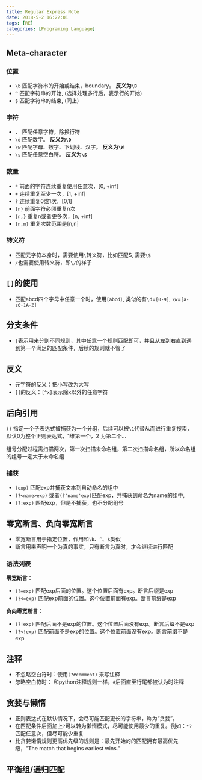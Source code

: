 ```yaml
---
title: Regular Express Note
date: 2018-5-2 16:22:01
tags: [RE]
categories: [Programing Language]
---
```


## Meta-character

### 位置

- `\b` 匹配字符串的开始或结束，boundary。  **反义为`\B`**
- `^` 匹配字符串的开始, (选择处理多行后，表示行的开始)
- `$` 匹配字符串的结束, (同上)

### 字符

- `. ` 匹配任意字符，除换行符 
- `\d` 匹配数字。  **反义为`\D`**
- `\w` 匹配字母、数字、下划线、汉字。 **反义为`\W`**
- `\s` 匹配任意空白符。  **反义为`\S`**

### 数量

- `*` 前面的字符连续重复使用任意次，[0, +inf]
- `+` 连续重复至少一次，[1, +inf] 
- `?` 连续重复0或1次，[0,1]
- `{n}` 前面字符必须重复n次
- `{n,}` 重复n或者更多次，[n, +inf]
- `{n,m}` 重复次数范围是[n,n]



### 转义符

- 匹配元字符本身时，需要使用`\`转义符，比如匹配$, 需要`\$`
- `/`也需要使用转义符，即`\/`的样子

## `[]`的使用

- 匹配abcd四个字母中任意一个时，使用`[abcd]`, 类似的有`\d`=`[0-9]`, `\w`=`[a-z0-1A-Z]`

## 分支条件

- `|`表示用来分割不同规则，其中任意一个规则匹配即可，并且从左到右直到遇到第一个满足的匹配条件，后续的规则就不管了

## 反义

- 元字符的反义：把小写改为大写
- `[]`的反义：`[^x]`表示除x以外的任意字符

## 后向引用

`()` 指定一个子表达式被捕获为一个分组，后续可以被`\1`代替从而进行重复搜索，默认0为整个正则表达式，1维第一个，2 为第二个...

组号分配过程需扫描两次，第一次扫描未命名组，第二次扫描命名组，所以命名组的组号一定大于未命名组

### 捕获

- `(exp)` 匹配exp并捕获文本到自动命名的组中
- `(?<name>exp)` 或者`(?'name'exp)`匹配exp，并捕获到命名为name的组中,
- `(?:exp)` 匹配exp，但是不捕获，也不分配组号

## 零宽断言、负向零宽断言

- 零宽断言用于指定位置，作用和`\b`、`^`、`$`类似
- 断言用来声明一个为真的事实，只有断言为真时，才会继续进行匹配

### 语法列表

**零宽断言：**

- `(?=exp)`  匹配exp后面的位置。这个位置后面有exp。断言后缀是exp
- `(?<=exp)` 匹配exp前面的位置。这个位置前面有exp。断言前缀是exp



**负向零宽断言：**

- `(?!exp)` 匹配后面不是exp的位置。这个位置后面没有exp。断言后缀不是exp
- `(?<!exp)` 匹配前面不是exp的位置。这个位置前面没有exp。断言前缀不是exp

## 注释

- 不忽略空白符时：使用`(?#comment)` 来写注释
- 忽略空白符时： 和python注释规则一样，`#`后面直至行尾都被认为时注释

## 贪婪与懒惰

- 正则表达式在默认情况下，会尽可能匹配更长的字符串，称为“贪婪”。
- 在匹配条件后面加上`?`可以转为懒惰模式，尽可能使用最少的重复。例如：`*?` 匹配任意次，但尽可能少重复
- 比贪婪懒惰规则更高优先级的规则是：最先开始的的匹配拥有最高优先级，"The match that begins earliest wins."

## 平衡组/递归匹配

